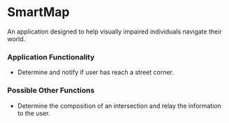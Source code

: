 # SmartMap
An application designed to help visually impaired individuals navigate their world.

### Application Functionality
* Determine and notify if user has reach a street corner.

### Possible Other Functions
* Determine the composition of an intersection and relay the information to the user.
